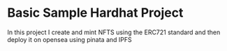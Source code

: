 # Basic Sample Hardhat Project

In this project I create and mint NFTS using the ERC721 standard and then deploy it on opensea using pinata and IPFS
